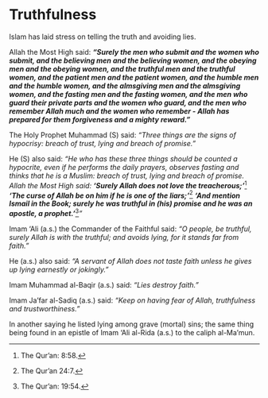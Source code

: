 Truthfulness
============

Islam has laid stress on telling the truth and avoiding lies.

Allah the Most High said: ***“Surely the men who submit and the women
who submit, and the believing men and the believing women, and the
obeying men and the obeying women, and the truthful men and the truthful
women, and the patient men and the patient women, and the humble men and
the humble women, and the almsgiving men and the almsgiving women, and
the fasting men and the fasting women, and the men who guard their
private parts and the women who guard, and the men who remember Allah
much and the women who remember - Allah has prepared for them
forgiveness and a mighty reward.”***

The Holy Prophet Muhammad (S) said: *“Three things are the signs of
hypocrisy: breach of trust, lying and breach of promise.”*

He (S) also said: *“He who has these three things should be counted a
hypocrite, even if he performs the daily prayers, observes fasting and
thinks that he is a Muslim: breach of trust, lying and breach of
promise. Allah the Most High said:* ***‘Surely Allah does not love the
treacherous;’***[^1] ***‘The curse of Allah be on him if he is one of
the liars;’***[^2] ***‘And mention Ismail in the Book; surely he was
truthful in (his) promise and he was an apostle, a prophet.’***[^3]*”*

Imam ‘Ali (a.s.) the Commander of the Faithful said: *“O people, be
truthful, surely Allah is with the truthful; and avoids lying, for it
stands far from faith.”*

He (a.s.) also said: *“A servant of Allah does not taste faith unless he
gives up lying earnestly or jokingly.”*

Imam Muhammad al-Baqir (a.s.) said: *“Lies destroy faith.”*

Imam Ja’far al-Sadiq (a.s.) said: *“Keep on having fear of Allah,
truthfulness and trustworthiness.”*

In another saying he listed lying among grave (mortal) sins; the same
thing being found in an epistle of Imam ‘Ali al-Rida (a.s.) to the
caliph al-Ma’mun.

[^1]: The Qur’an: 8:58.

[^2]: The Qur’an 24:7.

[^3]: The Qur’an: 19:54.


